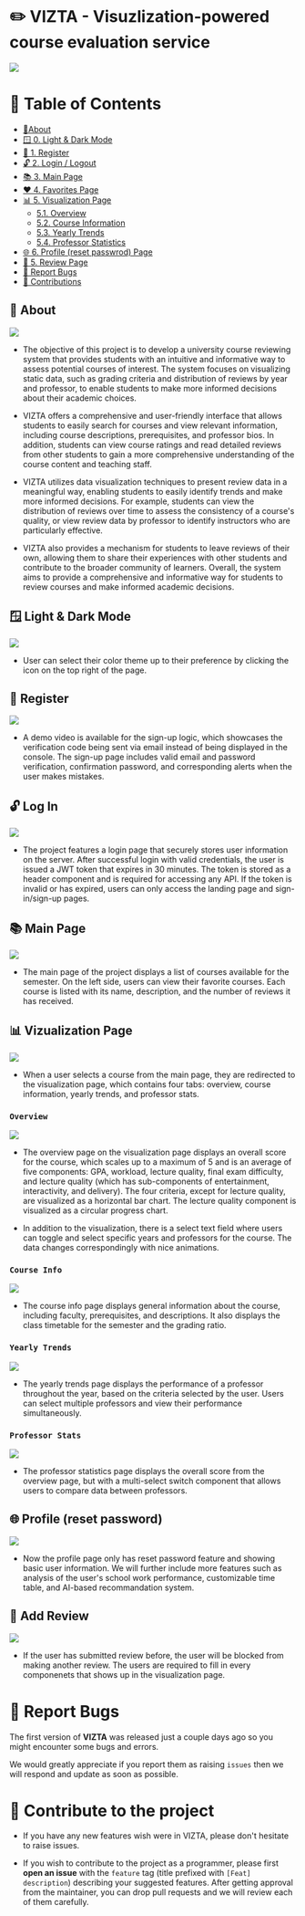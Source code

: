 # ✏️ VIZTA - Visuzlization-powered course evaluation service

<img src="/img/Landing.png"/>

# 📖 Table of Contents

- [🚀About](#About)
- [🪟 0. Light & Dark Mode](#lightdarkmode)
- [🔑 1. Register](#register)
- [🔓 2. Login / Logout](#loginandlogout)
- [📚 3. Main Page](#main)
- [❤️ 4. Favorites Page](#favorites)
- [📊 5. Visualization Page](#visualization)
	- [5.1. Overview](#overview)
	- [5.2. Course Information](#courseinfo)
	- [5.3. Yearly Trends](#yearlytrends)
	- [5.4. Professor Statistics](#professorstats)
- [🌐 6. Profile (reset passwrod) Page](#profile)
- [📕 5. Review Page](#review)
- [🚒 Report Bugs](#report-bugs)
- [💌 Contributions](#contributions)

  

## 🚀 About <a name="about"></a>

<img src="/img/about.gif"/>

- The objective of this project is to develop a university course reviewing system that provides students with an intuitive and informative way to assess potential courses of interest. The system focuses on visualizing static data, such as grading criteria and distribution of reviews by year and professor, to enable students to make more informed decisions about their academic choices.

  

- VIZTA offers a comprehensive and user-friendly interface that allows students to easily search for courses and view relevant information, including course descriptions, prerequisites, and professor bios. In addition, students can view course ratings and read detailed reviews from other students to gain a more comprehensive understanding of the course content and teaching staff.

  

- VIZTA utilizes data visualization techniques to present review data in a meaningful way, enabling students to easily identify trends and make more informed decisions. For example, students can view the distribution of reviews over time to assess the consistency of a course's quality, or view review data by professor to identify instructors who are particularly effective.

  

- VIZTA also provides a mechanism for students to leave reviews of their own, allowing them to share their experiences with other students and contribute to the broader community of learners. Overall, the system aims to provide a comprehensive and informative way for students to review courses and make informed academic decisions.

  
## 🪟 Light & Dark Mode <a name="lightdarkmode"></a>
  
<img src="/img/lightdarkmode.gif"/>

- User can select their color theme up to their preference by clicking the icon on the top right of the page.

## 🔑 Register <a name="register"></a>


<img src="/img/signup.png"/>
  

- A demo video is available for the sign-up logic, which showcases the verification code being sent via email instead of being displayed in the console. The sign-up page includes valid email and password verification, confirmation password, and corresponding alerts when the user makes mistakes.


## 🔓 Log In  <a name="loginandlogout"></a>

  

<img src="/img/signin.png"/>

  

- The project features a login page that securely stores user information on the server. After successful login with valid credentials, the user is issued a JWT token that expires in 30 minutes. The token is stored as a header component and is required for accessing any API. If the token is invalid or has expired, users can only access the landing page and sign-in/sign-up pages.

## 📚 Main Page  <a name="main"></a>

  

<img src="/img/main.gif"/>

  

- The main page of the project displays a list of courses available for the semester. On the left side, users can view their favorite courses. Each course is listed with its name, description, and the number of reviews it has received.

  

## 📊 Vizualization Page  <a name="visualization"></a>

  

<img src="/img/visualization.gif"/>

  

- When a user selects a course from the main page, they are redirected to the visualization page, which contains four tabs: overview, course information, yearly trends, and professor stats.

  

### `Overview`  <a name="overview"></a>

  

<img src="/img/overview.gif"/>

  

- The overview page on the visualization page displays an overall score for the course, which scales up to a maximum of 5 and is an average of five components: GPA, workload, lecture quality, final exam difficulty, and lecture quality (which has sub-components of entertainment, interactivity, and delivery). The four criteria, except for lecture quality, are visualized as a horizontal bar chart. The lecture quality component is visualized as a circular progress chart.


- In addition to the visualization, there is a select text field where users can toggle and select specific years and professors for the course. The data changes correspondingly with nice animations.

  

### `Course Info`  <a name="courseinfo"></a>

  

<img src="/img/courseinfo.gif"/>

  

- The course info page displays general information about the course, including faculty, prerequisites, and descriptions. It also displays the class timetable for the semester and the grading ratio.

  

### `Yearly Trends`  <a name="yearlytrends"></a>

  

<img src="/img/yearlytrend.gif"/>

  

- The yearly trends page displays the performance of a professor throughout the year, based on the criteria selected by the user. Users can select multiple professors and view their performance simultaneously.

  

### `Professor Stats`  <a name="professorstats"></a>

  

<img src="/img/profstats.gif"/>

  

- The professor statistics page displays the overall score from the overview page, but with a multi-select switch component that allows users to compare data between professors.

  

## 🌐 Profile (reset password)  <a name="profile"></a>

  

<img src="/img/profile.gif"/>

  

- Now the profile page only has reset password feature and showing basic user information. We will further include more features such as analysis of the user's school work performance, customizable time table, and AI-based recommandation system.

  

## 📕 Add Review   <a name="review"></a>

  

<img src="/img/review.gif"/>

  

- If the user has submitted review before, the user will be blocked from making another review. The users are required to fill in every componenets that shows up in the visualization page.

# 🚒 Report Bugs <a name="report-bugs"></a>

The first version of **VIZTA** was released just a couple days ago so you might encounter some bugs and errors.

We would greatly appreciate if you report them as raising `issues` then we will respond and update as soon as possible.

# 💌 Contribute to the project <a name="contribution"></a>

- If you have any new features wish were in VIZTA, please don't hesitate to raise issues.

- If you wish to contribute to the project as a programmer, please first **open an issue** with the `feature` tag (title prefixed with `[Feat] description`) describing your suggested features. After getting approval from the maintainer, you can drop pull requests and we will review each of them carefully.